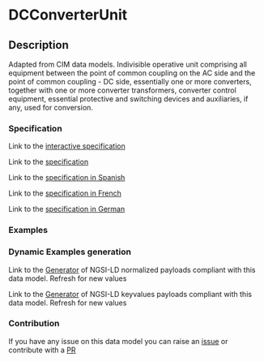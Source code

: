 # DCConverterUnit

## Description 

Adapted from CIM data models. Indivisible operative unit comprising all equipment between the point of common coupling on the AC side and the point of common coupling - DC side, essentially one or more converters, together with one or more converter transformers, converter control equipment, essential protective and switching devices and auxiliaries, if any, used for conversion.
### Specification

Link to the [interactive specification](https://swagger.lab.fiware.org/?url=https://smart-data-models.github.io/dataModel.EnergyCIM/DCConverterUnit/swagger.yaml)

Link to the [specification](https://smart-data-models.github.io/dataModel.EnergyCIM/DCConverterUnit/doc/spec.md)

Link to the [specification in Spanish](https://smart-data-models.github.io/dataModel.EnergyCIM/DCConverterUnit/doc/spec_ES.md)

Link to the [specification in French](https://smart-data-models.github.io/dataModel.EnergyCIM/DCConverterUnit/doc/spec_FR.md)

Link to the [specification in German](https://smart-data-models.github.io/dataModel.EnergyCIM/DCConverterUnit/doc/spec_DE.md)
### Examples
### Dynamic Examples generation

Link to the [Generator](https://smartdatamodels.org/extra/ngsi-ld_generator_v0.92.php?schemaUrl=https://raw.githubusercontent.com/smart-data-models/dataModel.EnergyCIM/master/DCConverterUnit/schema.json&email=info@smartdatamodels.org) of NGSI-LD normalized payloads compliant with this data model. Refresh for new values

Link to the [Generator](https://smartdatamodels.org/extra/ngsi-ld_generator_keyvalues_v0.92.php?schemaUrl=https://raw.githubusercontent.com/smart-data-models/dataModel.EnergyCIM/master/DCConverterUnit/schema.json&email=info@smartdatamodels.org) of NGSI-LD keyvalues payloads compliant with this data model. Refresh for new values
### Contribution

 If you have any issue on this data model you can raise an [issue](https://github.com/smart-data-models/dataModel.EnergyCIM/issues)  or contribute with a [PR](https://github.com/smart-data-models/dataModel.EnergyCIM/pulls)